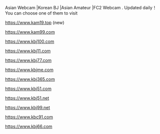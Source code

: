 
Asian Webcam |Korean BJ |Asian Amateur |FC2 Webcam . Updated daily！You can choose one of them to visit

https://www.kam19.top (new)

https://www.kam99.com

https://www.kbj100.com 

https://www.kbj11.com 

https://www.kbj77.com 

https://www.kbjme.com 

https://www.kbj365.com 

https://www.kbj51.com

https://www.kbj51.net

https://www.kbj99.net

https://www.kbc91.com

https://www.kbj66.com



